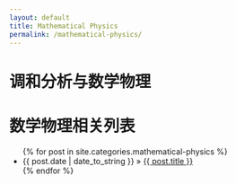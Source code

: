 ```yaml
---
layout: default
title: Mathematical Physics
permalink: /mathematical-physics/
---
```

# 调和分析与数学物理

<div id="home">
    <h1>数学物理相关列表</h1>
    <ul class="posts">
        {% for post in site.categories.mathematical-physics %}
        <li><span>{{ post.date | date_to_string }}</span> &raquo; <a href="{{ post.url }}">{{ post.title }}</a></li>
        {% endfor %}
    </ul>
</div>
